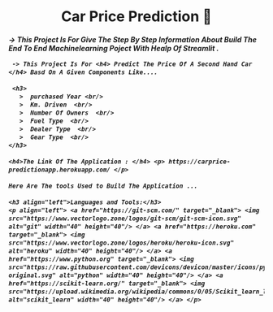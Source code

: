 <h1 align="center">Car Price Prediction 🚗</h1>

<h5> -> This Project Is For Give The Step By Step Information About Build The End To End Machinelearning  Poject With Healp Of Streamlit . <br/>

     -> This Project Is For <h4> Predict The Price Of A Second Hand Car </h4> Basd On A Given Components Like....
     
     <h3>
       >  purchased Year <br/>
       >  Km. Driven  <br/>
       >  Number Of Owners  <br/>
       >  Fuel Type  <br/>
       >  Dealer Type  <br/>
       >  Gear Type  <br/>
    </h3>
    
    <h4>The Link Of The Application : </h4> <p> https://carprice-predictionapp.herokuapp.com/ </p>
    
    Here Are The tools Used to Build The Application ... 
    
    <h3 align="left">Languages and Tools:</h3>
    <p align="left"> <a href="https://git-scm.com/" target="_blank"> <img src="https://www.vectorlogo.zone/logos/git-scm/git-scm-icon.svg" alt="git" width="40" height="40"/> </a> <a href="https://heroku.com" target="_blank"> <img src="https://www.vectorlogo.zone/logos/heroku/heroku-icon.svg" alt="heroku" width="40" height="40"/> </a> <a href="https://www.python.org" target="_blank"> <img src="https://raw.githubusercontent.com/devicons/devicon/master/icons/python/python-original.svg" alt="python" width="40" height="40"/> </a> <a href="https://scikit-learn.org/" target="_blank"> <img src="https://upload.wikimedia.org/wikipedia/commons/0/05/Scikit_learn_logo_small.svg" alt="scikit_learn" width="40" height="40"/> </a> </p>

    
</h5>

